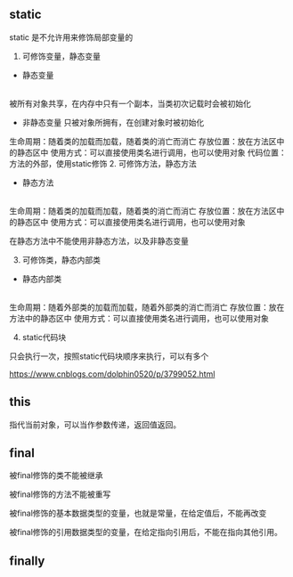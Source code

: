## static

static 是不允许用来修饰局部变量的

1. 可修饰变量，静态变量

- 静态变量
<br>
被所有对象共享，在内存中只有一个副本，当类初次记载时会被初始化

- 非静态变量
只被对象所拥有，在创建对象时被初始化

生命周期：随着类的加载而加载，随着类的消亡而消亡
存放位置：放在方法区中的静态区中
使用方式：可以直接使用类名进行调用，也可以使用对象
代码位置：方法的外部，使用static修饰
2. 可修饰方法，静态方法
- 静态方法
<br>
生命周期：随着类的加载而加载，随着类的消亡而消亡
存放位置：放在方法区中的静态区中
使用方式：可以直接使用类名进行调用，也可以使用对象

在静态方法中不能使用非静态方法，以及非静态变量


3. 可修饰类，静态内部类
- 静态内部类
<br>
生命周期：随着外部类的加载而加载，随着外部类的消亡而消亡
存放位置：放在方法中的静态区中
使用方式：可以直接使用类名进行调用，也可以使用对象


4. static代码块

只会执行一次，按照static代码块顺序来执行，可以有多个

https://www.cnblogs.com/dolphin0520/p/3799052.html

## this
指代当前对象，可以当作参数传递，返回值返回。

## final
被final修饰的类不能被继承

被final修饰的方法不能被重写

被final修饰的基本数据类型的变量，也就是常量，在给定值后，不能再改变

被final修饰的引用数据类型的变量，在给定指向引用后，不能在指向其他引用。

## finally
